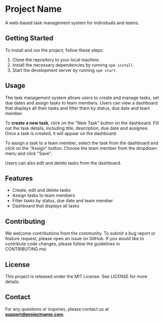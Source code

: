 # Project Name

A web-based task management system for individuals and teams.

## Getting Started

To install and run the project, follow these steps:

1. Clone the repository to your local machine.
2. Install the necessary dependencies by running `npm install`.
3. Start the development server by running `npm start`.

## Usage

The task management system allows users to create and manage tasks, set due dates and assign tasks to team members. Users can view a dashboard that displays all their tasks and filter them by status, due date and team member.

To **create a new task**, click on the "New Task" button on the dashboard. Fill out the task details, including title, description, due date and assignee. Once a task is created, it will appear on the dashboard.

To assign a task to a team member, select the task from the dashboard and click on the "Assign" button. Choose the team member from the dropdown menu and click "Save".

Users can also edit and delete tasks from the dashboard.

## Features

- Create, edit and delete tasks
- Assign tasks to team members
- Filter tasks by status, due date and team member
- Dashboard that displays all tasks

## Contributing

We welcome contributions from the community. To submit a bug report or feature request, please open an issue on GitHub. If you would like to contribute code changes, please follow the guidelines in CONTRIBUTING.md.

## License

This project is released under the MIT License. See LICENSE for more details.

## Contact

For any questions or inquiries, please contact us at **support@projectname.com**.

